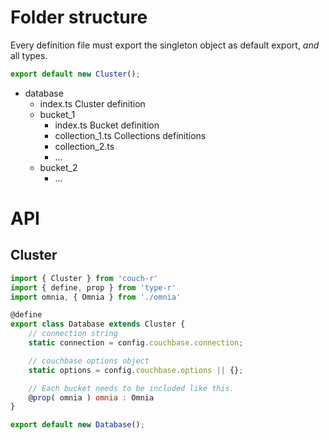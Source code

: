# Folder structure

Every definition file must export the singleton object as default export,
_and_ all types.

```javascript
export default new Cluster();
```

- database
    - index.ts Cluster definition
    - bucket_1
        - index.ts Bucket definition
        - collection_1.ts Collections definitions
        - collection_2.ts
        - ...
    - bucket_2
        - ...

# API

## Cluster

```javascript
import { Cluster } from 'couch-r'
import { define, prop } from 'type-r'
import omnia, { Omnia } from './omnia'

@define
export class Database extends Cluster {
    // connection string
    static connection = config.couchbase.connection;

    // couchbase options object
    static options = config.couchbase.options || {};

    // Each bucket needs to be included like this.
    @prop( omnia ) omnia : Omnia
}

export default new Database();
```